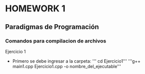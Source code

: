 # HOMEWORK 1
## Paradigmas de Programación

### Comandos para compilacion de archivos
Ejercicio 1
- Primero se debe ingresar a la carpeta: ''' cd Ejercicio1'''
'''g++ main1.cpp Ejercicio1.cpp -o nombre_del_ejecutable'''

